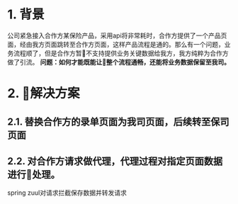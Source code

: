 # 1. 背景
公司紧急接入合作方某保险产品，采用api将非常耗时，合作方提供了一个产品页面，经由我方页面跳转至合作方页面，这样产品流程是通的。那么有一个问题，业务流程顺了，但是合作方暂不支持提供业务关键数据给我方，我方纯粹为合作方做了引流。
**问题：如何才能既能让整个流程通畅，还能将业务数据保留至我司。**

# 2. 解决方案

## 2.1. 替换合作方的录单页面为我司页面，后续转至保司页面


## 2.2. 对合作方请求做代理，代理过程对指定页面数据进行处理。
spring zuul对请求拦截保存数据并转发请求



